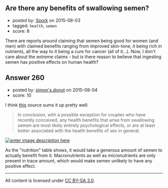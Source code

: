## Are there any benefits of swallowing semen?

- posted by: [Spork](https://stackexchange.com/users/1411844/spork) on 2015-08-03
- tagged: `health`, `semen`
- score: 8

There are reports around claiming that semen being good for women (and men) with claimed benefits ranging from improved skin-tone, it being rich in nutrients, all the way to it being a cure for cancer (all of it...). Now, I don't care about the extreme claims - but is there reason to believe that ingesting semen has positive effects on human health? 



## Answer 260

- posted by: [simon's.donut](https://stackexchange.com/users/6730974/simon-s-donut) on 2015-08-04
- score: 10

<p>I think <a href="http://www.soc.ucsb.edu/sexinfo/article/swallowing-your-partners-ejaculate">this</a> source sums it up pretty well:</p>

<blockquote>
  <p>In conclusion, with a possible exception for couples who have recently conceived, any health benefits that arise from swallowing semen are most likely entirely psychological effects, or are at least better associated with the health benefits of sex in general.</p>
</blockquote>

<p><a href="http://i.stack.imgur.com/Nx1Ut.jpg"><img src="http://i.stack.imgur.com/Nx1Ut.jpg" alt="enter image description here"></a></p>

<p>As the "nutrition" table shows, it would take a generous amount of semen to actually benefit from it. Macronutrients as well as micronutrients are only present in trace amount, which would make semen unlikely to have any positive effect. </p>




---

All content is licensed under [CC BY-SA 3.0](https://creativecommons.org/licenses/by-sa/3.0/).
